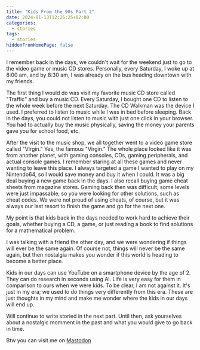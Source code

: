 ```yaml
---
title: "Kids From the 90s Part 2"
date: 2024-01-13T12:26:25+02:00
categories:
  - stories
tags:
  - stories
hiddenFromHomePage: false
---
```


I remember back in the days, we couldn't wait for the weekend just to go to the video game or music CD stores. Personally, every Saturday, I woke up at 8:00 am, and by 8:30 am, I was already on the bus heading downtown with my friends.

The first thing I would do was visit my favorite music CD store called "Traffic" and buy a music CD. Every Saturday, I bought one CD to listen to the whole week before the next Saturday. The CD Walkman was the device I used. I preferred to listen to music while I was in bed before sleeping. Back in the days, you could not listen to music with just one click in your browser. You had to actually buy the music physically, saving the money your parents gave you for school food, etc.

After the visit to the music shop, we all together went to a video game store called "Virgin." Yes, the famous "Virgin." The whole place looked like it was from another planet, with gaming consoles, CDs, gaming peripherals, and actual console games. I remember staring at all these games and never wanting to leave this place. I always targeted a game I wanted to play on my Nintendo64, so I would save money and buy it when I could. It was a big deal buying a new game back in the days. I also recall buying game cheat sheets from magazine stores. Gaming back then was difficult; some levels were just impassable, so you were looking for other solutions, such as cheat codes. We were not proud of using cheats, of course, but it was always our last resort to finish the game and go for the next one.

My point is that kids back in the days needed to work hard to achieve their goals, whether buying a CD, a game, or just reading a book to find solutions for a mathematical problem.

I was talking with a friend the other day, and we were wondering if things will ever be the same again. Of course not, things will never be the same again, but then nostalgia makes you wonder if this world is heading to become a better place.

Kids in our days can use YouTube on a smartphone device by the age of 2. They can do research in seconds using AI. Life is very easy for them in comparison to ours when we were kids. To be clear, I am not against it. It's just in my era; we used to do things very differently from this era. These are just thoughts in my mind and make me wonder where the kids in our days will end up.

Will continue to write storied in the next part. Until then, ask yourselves about a nostalgic momment in the past and what you would give to go back in time.

Btw you can visit me on <a rel="me" href="https://fosstodon.org/@sio">Mastodon</a>